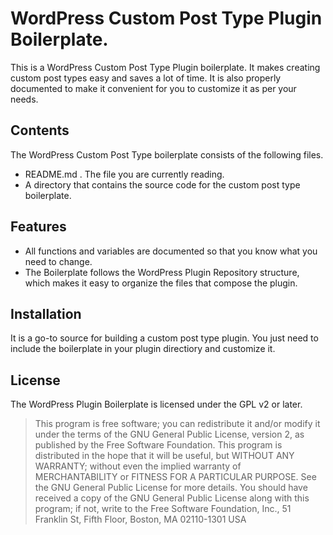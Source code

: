 # WordPress Custom Post Type Plugin Boilerplate.

This is a WordPress Custom Post Type Plugin boilerplate. It makes creating custom post types easy and saves a lot of time. It is also properly documented to make it convenient for you to customize it as per your needs.

## Contents
The WordPress Custom Post Type boilerplate consists of the following  files.

* README.md . The file you are currently reading.
* A directory that contains the source code for the custom post type boilerplate.

## Features

* All functions and variables are documented so that you know what you need to change.
* The Boilerplate follows the WordPress Plugin Repository structure, which makes it easy to organize the files that compose the plugin.

## Installation

It is a go-to source for building a custom post type plugin. You just need to include the boilerplate in your plugin directiory and customize it.

## License

The WordPress Plugin Boilerplate is licensed under the GPL v2 or later.

>This program is free software; you can redistribute it and/or modify it under the terms of the GNU General Public License, version 2, as published by the Free Software Foundation.
This program is distributed in the hope that it will be useful, but WITHOUT ANY WARRANTY; without even the implied warranty of MERCHANTABILITY or FITNESS FOR A PARTICULAR PURPOSE. See the GNU General Public License for more details.
You should have received a copy of the GNU General Public License along with this program; if not, write to the Free Software Foundation, Inc., 51 Franklin St, Fifth Floor, Boston, MA 02110-1301 USA
